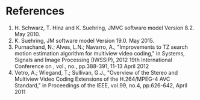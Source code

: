 References
==========


1. <a label="schwarz10"/>
   H. Schwarz, T. Hinz and K. Suehring,
   JMVC software model Version 8.2. May 2010.
2. <a label="suehring15"/>
   K. Suehring, JM software model Version 19.0. May 2015.
3. <a label="purnachand12"/>
   Purnachand, N.; Alves, L.N.; Navarro, A.,
   "Improvements to TZ search motion estimation algorithm for multiview video
   coding," in Systems, Signals and Image Processing (IWSSIP),
   2012 19th International Conference on , vol., no., pp.388-391,
   11-13 April 2012
4. <a label="vetro11"/>
   Vetro, A.; Wiegand, T.; Sullivan, G.J.,
   "Overview of the Stereo and Multiview Video Coding Extensions of the
   H.264/MPEG-4 AVC Standard," in Proceedings of the IEEE,
   vol.99, no.4, pp.626-642, April 2011
